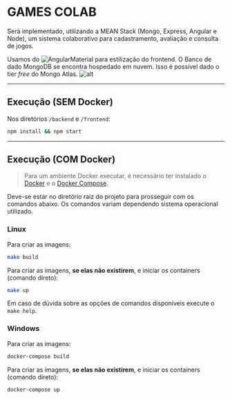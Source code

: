 # GAMES COLAB

Será implementado, utilizando a MEAN Stack (Mongo, Express, Angular e Node), um sistema colaborativo para cadastramento, avaliação e consulta de jogos.

Usamos do ![AngularMaterial](https://material.angular.io/components/categories) para estilização do frontend.
O Banco de dado MongoDB se encontra hospedado em nuvem. Isso é possível dado o tier *free* do Mongo Atlas.
![alt](../assets/gamescolabmongo.gif)

----------

## Execução (SEM Docker)

Nos diretórios `/backend` e `/frontend`:

```bash
npm install && npm start
```

----------

## Execução (COM Docker)

> Para um ambiente Docker executar, é necessário ter instalado o [Docker](https://docs.docker.com/engine/install/) e o [Docker Compose](https://docs.docker.com/compose/install/).

Deve-se estar no diretório raiz do projeto para prosseguir com os comandos abaixo. Os comandos variam dependendo sistema operacional utilizado.

### Linux

Para criar as imagens:

```bash
make build
```

Para criar as imagens, **se elas não existirem**, e iniciar os containers (comando direto):

```bash
make up
```

Em caso de dúvida sobre as opções de comandos disponíveis execute o `make help`.

### Windows

Para criar as imagens:

```bash
docker-compose build
```

Para criar as imagens, **se elas não existirem**, e iniciar os containers (comando direto):

```bash
docker-compose up
```
